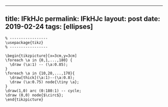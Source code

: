 ---
 title: IFkHJc
 permalink: IFkHJc
 layout: post
 date: 2019-02-24
 tags: [ellipses]
 ---

```latex% Dans le préambule
% -----------------
\usepackage{tikz}
% -----------------

\begin{tikzpicture}[x=3cm,y=3cm]
\foreach \a in {0,1,...,180} {
  \draw (\a:1) -- (\a:0.85);
}
\foreach \a in {10,20,...,170}{
  \draw[thick](\a:1)--(\a:0.8);
  \draw (\a:0.75) node{\tiny \a};
}
\draw(1,0) arc (0:180:1) -- cycle;
\draw (0,0) node{$\circ$};
\end{tikzpicture}
```